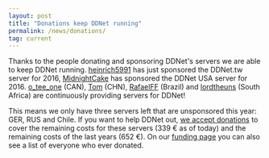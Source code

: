 ```yaml
---
layout: post
title: "Donations keep DDNet running"
permalink: /news/donations/
tag: current
---
```


Thanks to the people donating and sponsoring DDNet's servers we are able to keep DDNet running. [heinrich5991](/players/heinrich5991/) has just sponsored the DDNet.tw server for 2016, [MidnightCake](/players/MidnightCake/) has sponsored the DDNet USA server for 2016. [o\_tee\_one](/players/o_tee_one/) (CAN), [Tom](/players/Tom/) (CHN), [RafaelFF](/players/RafaelFF/) (Brazil) and [lordtheuns](/players/lordtheuns/) (South Africa) are continuously providing servers for DDNet!

This means we only have three servers left that are unsponsored this year: GER, RUS and Chile. If you want to help DDNet out, [we accept donations](/funding/) to cover the remaining costs for these servers (339 € as of today) and the remaining costs of the last years (652 €). On our [funding page](/funding/) you can also see a list of everyone who ever donated.
